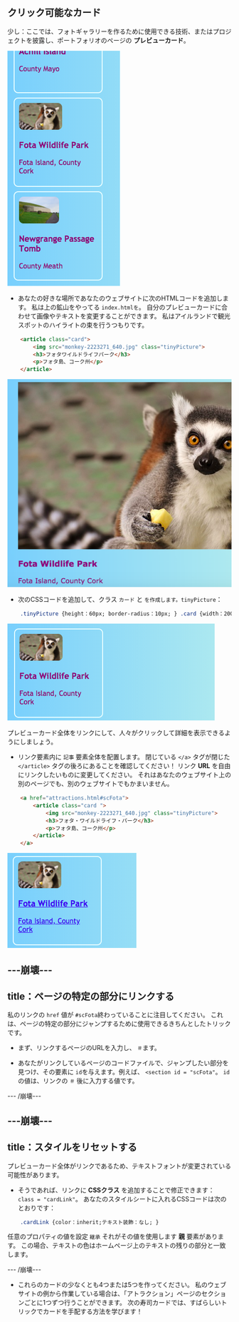 ## クリック可能なカード

少し：ここでは、フォトギャラリーを作るために使用できる技術、またはプロジェクトを披露し、ポートフォリオのページの **プレビューカード**。

![画像のサムネイルとテキストを表示するプレビューカード](images/cardsPreview.png)

+ あなたの好きな場所であなたのウェブサイトに次のHTMLコードを追加します。 私は上の鉱山をやってる `index.htmlを`。 自分のプレビューカードに合わせて画像やテキストを変更することができます。 私はアイルランドで観光スポットのハイライトの束を行うつもりです。

```html
    <article class="card">
        <img src="monkey-2223271_640.jpg" class="tinyPicture">
        <h3>フォタワイルドライフパーク</h3>
        <p>フォタ島、コーク州</p>
    </article>
```

![スタイルが適用される前のイメージとテキスト](images/cardUnstyled.png)

+ 次のCSSコードを追加して、クラス `カード` と `を作成します。tinyPicture`：

```css
    .tinyPicture {height：60px; border-radius：10px; } .card {width：200px;}。高さ：200px; border：2px solid＃F0FFFF; border-radius：10px;ボックスサイズ：border-box;パディング：10px; margin-top：10px; font-family： "Trebuchet MS"、サンセリフ; } .card：ホバー{ボーダーカラー：＃1E90FF; }
```

![小さなカードエフェクトを作成するスタイリングによるイメージとテキスト](images/cardStyled.png)

プレビューカード全体をリンクにして、人々がクリックして詳細を表示できるようにしましょう。

+ リンク要素内に `記事` 要素全体を配置します。 閉じている `</a>` タグが閉じた `</article>` タグの後ろにあることを確認してください！ リンク **URL** を自由にリンクしたいものに変更してください。 それはあなたのウェブサイト上の別のページでも、別のウェブサイトでもかまいません。

```html
    <a href="attractions.html#scFota">  
        <article class="card ">
            <img src="monkey-2223271_640.jpg" class="tinyPicture">
            <h3>フォタ・ワイルドライフ・パーク</h3>
            <p>フォタ島、コーク州</p>
        </article>
    </a>
```

![リンクに変換されたテキストと画像](images/cardLink.png)

## \---崩壊\---

## title：ページの特定の部分にリンクする

私のリンクの `href` 値が `#scFota`終わっていることに注目してください。 これは、ページの特定の部分にジャンプするために使用できるきちんとしたトリックです。

+ まず、リンクするページのURLを入力し、 `＃`ます。

+ あなたがリンクしているページのコードファイルで、ジャンプしたい部分を見つけ、その要素に `id`を与えます。例えば、 `<section id = "scFota"`。 `id` の値は、リンクの `＃` 後に入力する値です。

\--- /崩壊\---

## \---崩壊\---

## title：スタイルをリセットする

プレビューカード全体がリンクであるため、テキストフォントが変更されている可能性があります。

+ そうであれば、リンクに **CSSクラス** を追加することで修正できます： `class = "cardLink"`。 あなたのスタイルシートに入れるCSSコードは次のとおりです：

```css
    .cardLink {color：inherit;テキスト装飾：なし; }
```

任意のプロパティの値を設定 `継承` それがその値を使用します **親** 要素があります。 この場合、テキストの色はホームページ上のテキストの残りの部分と一致します。

\--- /崩壊\---

+ これらのカードの少なくとも4つまたは5つを作ってください。 私のウェブサイトの例から作業している場合は、「アトラクション」ページのセクションごとに1つずつ行うことができます。 次の寿司カードでは、すばらしいトリックでカードを手配する方法を学びます！